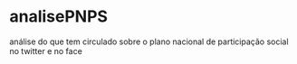 analisePNPS
===========

análise do que tem circulado sobre o plano nacional de participação social no twitter e no face
